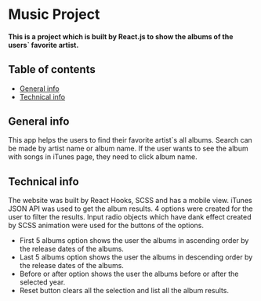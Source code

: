 # Music Project

#### This is a project which is built by React.js to show the albums of the users` favorite artist.

## Table of contents
* [General info](#general-info)
* [Technical info](#technical-info)

## General info
This app helps the users to find their favorite artist`s all albums. Search can be made by artist name or album name. If the user wants to see the album with songs in iTunes page, they need to click album name. 	
## Technical info
The website was built  by React Hooks, SCSS and has a mobile view. iTunes JSON API was used to get the album results. 
4 options were created for the user to filter the results. Input radio objects  which have dank effect created by SCSS animation were used for the buttons of the options. 
*	First 5 albums option shows the user the albums in ascending order by the release dates of the albums. 
*	Last 5 albums option shows the user the albums in descending order by the release dates of the albums.
*	Before or after option shows the user the albums before or after the selected year.  
*	Reset button clears all the selection and list all the album results.

